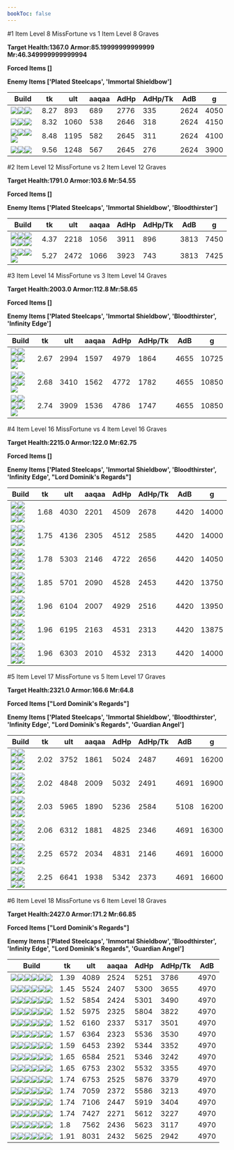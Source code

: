 ```yaml
---
bookToc: false
---
```


#1 Item Level 8 MissFortune vs 1 Item Level 8 Graves

**Target Health:1367.0 Armor:85.19999999999999 Mr:46.349999999999994**


**Forced Items []**


**Enemy Items ['Plated Steelcaps', 'Immortal Shieldbow']**




Build | tk | ult | aaqaa | AdHp | AdHp/Tk | AdB | g
-|-|-|-|-|-|-|-
![](/item/3153.png)![](/item/1001.png)![](/item/1055.png)|8.27|893|689|2776|335|2624|4050
![](/item/6675.png)![](/item/1001.png)![](/item/1055.png)|8.32|1060|538|2646|318|2624|4150
![](/item/6676.png)![](/item/1001.png)![](/item/1055.png)![](/item/1036.png)|8.48|1195|582|2645|311|2624|4100
![](/item/3142.png)![](/item/1055.png)![](/item/1036.png)|9.56|1248|567|2645|276|2624|3900




























































#2 Item Level 12 MissFortune vs 2 Item Level 12 Graves

**Target Health:1791.0 Armor:103.6 Mr:54.55**


**Forced Items []**


**Enemy Items ['Plated Steelcaps', 'Immortal Shieldbow', 'Bloodthirster']**




Build | tk | ult | aaqaa | AdHp | AdHp/Tk | AdB | g
-|-|-|-|-|-|-|-
![](/item/6676.png)![](/item/3033.png)![](/item/1001.png)![](/item/1055.png)![](/item/1036.png)![](/item/1036.png)|4.37|2218|1056|3911|896|3813|7450
![](/item/3142.png)![](/item/3033.png)![](/item/1055.png)![](/item/1037.png)|5.27|2472|1066|3923|743|3813|7425




























































#3 Item Level 14 MissFortune vs 3 Item Level 14 Graves

**Target Health:2003.0 Armor:112.8 Mr:58.65**


**Forced Items []**


**Enemy Items ['Plated Steelcaps', 'Immortal Shieldbow', 'Bloodthirster', 'Infinity Edge']**




Build | tk | ult | aaqaa | AdHp | AdHp/Tk | AdB | g
-|-|-|-|-|-|-|-
![](/item/3142.png)![](/item/3033.png)![](/item/3153.png)![](/item/1055.png)![](/item/1037.png)|2.67|2994|1597|4979|1864|4655|10725
![](/item/3142.png)![](/item/3033.png)![](/item/3095.png)![](/item/1055.png)![](/item/1038.png)|2.68|3410|1562|4772|1782|4655|10850
![](/item/6676.png)![](/item/3033.png)![](/item/3142.png)![](/item/1055.png)![](/item/1038.png)|2.74|3909|1536|4786|1747|4655|10850




























































#4 Item Level 16 MissFortune vs 4 Item Level 16 Graves

**Target Health:2215.0 Armor:122.0 Mr:62.75**


**Forced Items []**


**Enemy Items ['Plated Steelcaps', 'Immortal Shieldbow', 'Bloodthirster', 'Infinity Edge', "Lord Dominik's Regards"]**




Build | tk | ult | aaqaa | AdHp | AdHp/Tk | AdB | g
-|-|-|-|-|-|-|-
![](/item/6676.png)![](/item/3033.png)![](/item/3087.png)![](/item/6671.png)![](/item/1001.png)![](/item/1038.png)|1.68|4030|2201|4509|2678|4420|14000
![](/item/6676.png)![](/item/3033.png)![](/item/3095.png)![](/item/6671.png)![](/item/1001.png)![](/item/1038.png)|1.75|4136|2305|4512|2585|4420|14000
![](/item/3142.png)![](/item/3033.png)![](/item/3153.png)![](/item/6676.png)![](/item/1038.png)![](/item/1036.png)|1.78|5303|2146|4722|2656|4420|14050
![](/item/3142.png)![](/item/3033.png)![](/item/3095.png)![](/item/6676.png)![](/item/1038.png)![](/item/1036.png)|1.85|5701|2090|4528|2453|4420|13750
![](/item/6676.png)![](/item/3033.png)![](/item/3142.png)![](/item/3072.png)![](/item/1038.png)![](/item/1036.png)|1.96|6104|2007|4929|2516|4420|13950
![](/item/6676.png)![](/item/3033.png)![](/item/3142.png)![](/item/6695.png)![](/item/1038.png)![](/item/1037.png)|1.96|6195|2163|4531|2313|4420|13875
![](/item/6676.png)![](/item/3033.png)![](/item/3142.png)![](/item/3179.png)![](/item/1038.png)![](/item/1038.png)|1.96|6303|2010|4532|2313|4420|14000




























































#5 Item Level 17 MissFortune vs 5 Item Level 17 Graves

**Target Health:2321.0 Armor:166.6 Mr:64.8**


**Forced Items ["Lord Dominik's Regards"]**


**Enemy Items ['Plated Steelcaps', 'Immortal Shieldbow', 'Bloodthirster', 'Infinity Edge', "Lord Dominik's Regards", 'Guardian Angel']**




Build | tk | ult | aaqaa | AdHp | AdHp/Tk | AdB | g
-|-|-|-|-|-|-|-
![](/item/3153.png)![](/item/3091.png)![](/item/3036.png)![](/item/6676.png)![](/item/3031.png)![](/item/1001.png)|2.02|3752|1861|5024|2487|4691|16200
![](/item/3153.png)![](/item/3091.png)![](/item/3036.png)![](/item/6676.png)![](/item/3142.png)![](/item/1038.png)|2.02|4848|2009|5032|2491|4691|16900
![](/item/6676.png)![](/item/6609.png)![](/item/3036.png)![](/item/6696.png)![](/item/3142.png)![](/item/1038.png)|2.03|5965|1890|5236|2584|5108|16200
![](/item/6676.png)![](/item/3004.png)![](/item/3036.png)![](/item/6696.png)![](/item/3142.png)![](/item/1038.png)|2.06|6312|1881|4825|2346|4691|16300
![](/item/6676.png)![](/item/3036.png)![](/item/6695.png)![](/item/6696.png)![](/item/3142.png)![](/item/1038.png)|2.25|6572|2034|4831|2146|4691|16000
![](/item/6676.png)![](/item/3072.png)![](/item/3036.png)![](/item/6696.png)![](/item/3142.png)![](/item/1038.png)|2.25|6641|1938|5342|2373|4691|16600




























































#6 Item Level 18 MissFortune vs 6 Item Level 18 Graves

**Target Health:2427.0 Armor:171.2 Mr:66.85**


**Forced Items ["Lord Dominik's Regards"]**


**Enemy Items ['Plated Steelcaps', 'Immortal Shieldbow', 'Bloodthirster', 'Infinity Edge', "Lord Dominik's Regards", 'Guardian Angel']**




Build | tk | ult | aaqaa | AdHp | AdHp/Tk | AdB
-|-|-|-|-|-|-
![](/item/3153.png)![](/item/3091.png)![](/item/3036.png)![](/item/3095.png)![](/item/6676.png)![](/item/6671.png)|1.39|4089|2524|5251|3786|4970
![](/item/3153.png)![](/item/3091.png)![](/item/3036.png)![](/item/6676.png)![](/item/3142.png)![](/item/3095.png)|1.45|5524|2407|5300|3655|4970
![](/item/3153.png)![](/item/3091.png)![](/item/3036.png)![](/item/6676.png)![](/item/3142.png)![](/item/6695.png)|1.52|5854|2424|5301|3490|4970
![](/item/3153.png)![](/item/3091.png)![](/item/3036.png)![](/item/6676.png)![](/item/3142.png)![](/item/3072.png)|1.52|5975|2325|5804|3822|4970
![](/item/3153.png)![](/item/3091.png)![](/item/3036.png)![](/item/6676.png)![](/item/3142.png)![](/item/6696.png)|1.52|6160|2337|5317|3501|4970
![](/item/6676.png)![](/item/3072.png)![](/item/3036.png)![](/item/3091.png)![](/item/3095.png)![](/item/3142.png)|1.57|6364|2323|5536|3530|4970
![](/item/3153.png)![](/item/3087.png)![](/item/3036.png)![](/item/6676.png)![](/item/6696.png)![](/item/3142.png)|1.59|6453|2392|5344|3352|4970
![](/item/3153.png)![](/item/3095.png)![](/item/3036.png)![](/item/6676.png)![](/item/6696.png)![](/item/3142.png)|1.65|6584|2521|5346|3242|4970
![](/item/6676.png)![](/item/3072.png)![](/item/3036.png)![](/item/3091.png)![](/item/6695.png)![](/item/3142.png)|1.65|6753|2302|5532|3355|4970
![](/item/3153.png)![](/item/3072.png)![](/item/3036.png)![](/item/6676.png)![](/item/6695.png)![](/item/3142.png)|1.74|6753|2525|5876|3379|4970
![](/item/6676.png)![](/item/3072.png)![](/item/3036.png)![](/item/3087.png)![](/item/6695.png)![](/item/3142.png)|1.74|7059|2372|5586|3213|4970
![](/item/6676.png)![](/item/3072.png)![](/item/3036.png)![](/item/6696.png)![](/item/3142.png)![](/item/3153.png)|1.74|7106|2447|5919|3404|4970
![](/item/6676.png)![](/item/3072.png)![](/item/3036.png)![](/item/6696.png)![](/item/3142.png)![](/item/3087.png)|1.74|7427|2271|5612|3227|4970
![](/item/6676.png)![](/item/3072.png)![](/item/3036.png)![](/item/6696.png)![](/item/3142.png)![](/item/3095.png)|1.8|7562|2436|5623|3117|4970
![](/item/6676.png)![](/item/3036.png)![](/item/6695.png)![](/item/6696.png)![](/item/3142.png)![](/item/3072.png)|1.91|8031|2432|5625|2942|4970




























































